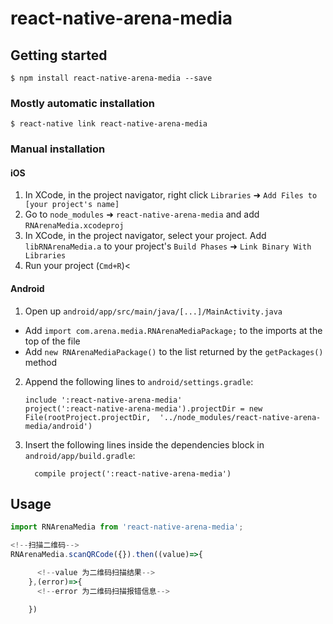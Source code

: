 
# react-native-arena-media

## Getting started

`$ npm install react-native-arena-media --save`

### Mostly automatic installation

`$ react-native link react-native-arena-media`

### Manual installation


#### iOS

1. In XCode, in the project navigator, right click `Libraries` ➜ `Add Files to [your project's name]`
2. Go to `node_modules` ➜ `react-native-arena-media` and add `RNArenaMedia.xcodeproj`
3. In XCode, in the project navigator, select your project. Add `libRNArenaMedia.a` to your project's `Build Phases` ➜ `Link Binary With Libraries`
4. Run your project (`Cmd+R`)<

#### Android

1. Open up `android/app/src/main/java/[...]/MainActivity.java`
  - Add `import com.arena.media.RNArenaMediaPackage;` to the imports at the top of the file
  - Add `new RNArenaMediaPackage()` to the list returned by the `getPackages()` method
2. Append the following lines to `android/settings.gradle`:
  	```
  	include ':react-native-arena-media'
  	project(':react-native-arena-media').projectDir = new File(rootProject.projectDir, 	'../node_modules/react-native-arena-media/android')
  	```
3. Insert the following lines inside the dependencies block in `android/app/build.gradle`:
  	```
      compile project(':react-native-arena-media')
  	```


## Usage
```javascript
import RNArenaMedia from 'react-native-arena-media';

<!--扫描二维码-->
RNArenaMedia.scanQRCode({}).then((value)=>{

      <!--value 为二维码扫描结果-->
    },(error)=>{
      <!--error 为二维码扫描报错信息-->

    })
```
  